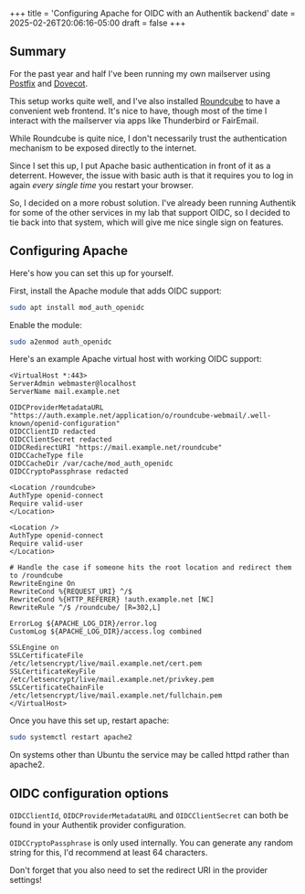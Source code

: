 +++
title = 'Configuring Apache for OIDC with an Authentik backend'
date = 2025-02-26T20:06:16-05:00
draft = false
+++

## Summary

For the past year and half I've been running my own mailserver using [Postfix](https://www.postfix.org/) and [Dovecot](https://www.dovecot.org/).

This setup works quite well, and I've also installed [Roundcube](https://roundcube.net/) to have a convenient web frontend. It's nice to have, though most of the time I interact with the mailserver via apps like Thunderbird or FairEmail.

While Roundcube is quite nice, I don't necessarily trust the authentication mechanism to be exposed directly to the internet.

Since I set this up, I put Apache basic authentication in front of it as a deterrent. However, the issue with basic auth is that it requires you to log in again *every single time* you restart your browser.

So, I decided on a more robust solution. I've already been running Authentik for some of the other services in my lab that support OIDC, so I decided to tie back into that system, which will give me nice single sign on features.

## Configuring Apache

Here's how you can set this up for yourself.

First, install the Apache module that adds OIDC support:

```bash
sudo apt install mod_auth_openidc
```

Enable the module:

```bash
sudo a2enmod auth_openidc
```

Here's an example Apache virtual host with working OIDC support:

```
<VirtualHost *:443>
ServerAdmin webmaster@localhost
ServerName mail.example.net

OIDCProviderMetadataURL "https://auth.example.net/application/o/roundcube-webmail/.well-known/openid-configuration"
OIDCClientID redacted
OIDCClientSecret redacted
OIDCRedirectURI "https://mail.example.net/roundcube"
OIDCCacheType file
OIDCCacheDir /var/cache/mod_auth_openidc
OIDCCryptoPassphrase redacted

<Location /roundcube>
AuthType openid-connect
Require valid-user
</Location>

<Location />
AuthType openid-connect
Require valid-user
</Location>

# Handle the case if someone hits the root location and redirect them to /roundcube 
RewriteEngine On
RewriteCond %{REQUEST_URI} ^/$
RewriteCond %{HTTP_REFERER} !auth.example.net [NC]
RewriteRule ^/$ /roundcube/ [R=302,L]

ErrorLog ${APACHE_LOG_DIR}/error.log
CustomLog ${APACHE_LOG_DIR}/access.log combined

SSLEngine on
SSLCertificateFile      /etc/letsencrypt/live/mail.example.net/cert.pem
SSLCertificateKeyFile /etc/letsencrypt/live/mail.example.net/privkey.pem
SSLCertificateChainFile /etc/letsencrypt/live/mail.example.net/fullchain.pem
</VirtualHost>
```

Once you have this set up, restart apache:

```bash
sudo systemctl restart apache2
```

On systems other than Ubuntu the service may be called httpd rather than apache2.

## OIDC configuration options

`OIDCClientId`, `OIDCProviderMetadataURL` and `OIDCClientSecret` can both be found in your Authentik provider configuration.

`OIDCCryptoPassphrase` is only used internally. You can generate any random string for this, I'd recommend at least 64 characters.

Don't forget that you also need to set the redirect URI in the provider settings!
